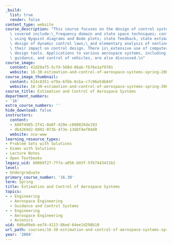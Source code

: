 ```yaml
---
_build:
  list: true
  render: false
content_type: website
course_description: "This course focuses on the design of control systems. Topics\
  \ covered include:\_frequency domain and state space techniques; control law design\
  \ using Nyquist diagrams and Bode plots; state feedback, state estimation, and the\
  \ design of dynamic control laws;\_and elementary analysis of nonlinearities and\
  \ their impact on control design. There is\_extensive use of computer-aided control\
  \ design tools. Applications to various aerospace systems, including navigation,\
  \ guidance, and control of vehicles, are also discussed.\n"
course_image:
  content: 41d20af5-5cfd-568d-06ab-fb76e1af9701
  website: 16-30-estimation-and-control-of-aerospace-systems-spring-2004
course_image_thumbnail:
  content: 614c8351-e79a-6fbb-8cba-c7c96e5db84f
  website: 16-30-estimation-and-control-of-aerospace-systems-spring-2004
course_title: Estimation and Control of Aerospace Systems
department_numbers:
- '16'
extra_course_numbers: ''
hide_download: false
instructors:
  content:
  - 688f4985-2f41-0a0f-429e-c600026de193
  - db4269d2-8892-073b-473e-13dbf4ef04d0
  website: ocw-www
learning_resource_types:
- Problem Sets with Solutions
- Exams with Solutions
- Lecture Notes
- Open Textbooks
legacy_uid: b0069f27-7ffa-a056-b93f-5f67443431b2
level:
- Undergraduate
primary_course_number: '16.30'
term: Spring
title: Estimation and Control of Aerospace Systems
topics:
- - Engineering
  - Aerospace Engineering
  - Guidance and Control Systems
- - Engineering
  - Aerospace Engineering
  - Avionics
uid: 0d0a09eb-ee74-4113-86ed-64ee1d298b10
url_path: courses/16-30-estimation-and-control-of-aerospace-systems-spring-2004
year: '2004'
---
```

